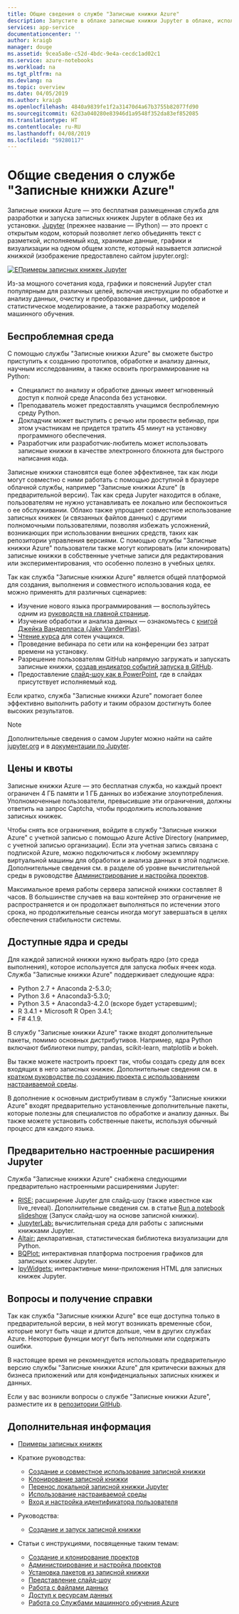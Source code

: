 ```yaml
---
title: Общие сведения о службе "Записные книжки Azure"
description: Запустите в облаке записные книжки Jupyter в облаке, используя бесплатную службу "Записные книжки Azure", не требующую настройки.
services: app-service
documentationcenter: ''
author: kraigb
manager: douge
ms.assetid: 9cea5a8e-c52d-4bdc-9e4a-cecdc1ad02c1
ms.service: azure-notebooks
ms.workload: na
ms.tgt_pltfrm: na
ms.devlang: na
ms.topic: overview
ms.date: 04/05/2019
ms.author: kraigb
ms.openlocfilehash: 4840a9839fe1f2a31470d4a67b3755b82077fd90
ms.sourcegitcommit: 62d3a040280e83946d1a9548f352da83ef852085
ms.translationtype: HT
ms.contentlocale: ru-RU
ms.lasthandoff: 04/08/2019
ms.locfileid: "59280117"
---
```

# <a name="overview-of-azure-notebooks"></a>Общие сведения о службе "Записные книжки Azure"

Записные книжки Azure — это бесплатная размещенная служба для разработки и запуска записных книжек Jupyter в облаке без их установки. [Jupyter](https://jupyter.org/) (прежнее название — IPython) — это проект с открытым кодом, который позволяет легко объединять текст с разметкой, исполняемый код, хранимые данные, графики и визуализации на одном общем холсте, который называется *записной книжкой* (изображение предоставлено сайтом jupyter.org):

[![EПримеры записных книжек Jupyter](https://jupyter.org/assets/jupyterpreview.png)](https://jupyter.org/assets/jupyterpreview.png#lightbox)

Из-за мощного сочетания кода, графики и пояснений Jupyter стал популярным для различных целей, включая инструкции по обработке и анализу данных, очистку и преобразование данных, цифровое и статистическое моделирование, а также разработку моделей машинного обучения.

## <a name="hassle-free-experience"></a>Беспроблемная среда

С помощью службы "Записные книжки Azure" вы сможете быстро приступить к созданию прототипов, обработке и анализу данных, научным исследованиям, а также освоить программирование на Python:

- Специалист по анализу и обработке данных имеет мгновенный доступ к полной среде Anaconda без установки.
- Преподаватель может предоставлять учащимся беспроблемную среду Python.
- Докладчик может выступить с речью или провести вебинар, при этом участникам не придется тратить 45 минут на установку программного обеспечения.
- Разработчик или разработчик-любитель может использовать записные книжки в качестве электронного блокнота для быстрого написания кода.

Записные книжки становятся еще более эффективнее, так как люди могут совместно с ними работать с помощью доступной в браузере облачной службы, например "Записные книжки Azure" (в предварительной версии). Так как среда Jupyter находится в облаке, пользователям не нужно устанавливать ее локально или беспокоиться о ее обслуживании. Облако также упрощает совместное использование записных книжек (и связанных файлов данных) с другими полномочными пользователями, позволяя избежать усложнений, возникающих при использовании внешних средств, таких как репозитории управления версиями. С помощью службы "Записные книжки Azure" пользователи также могут копировать (или клонировать) записные книжки в собственные учетные записи для редактирования или экспериментирования, что особенно полезно в учебных целях.

Так как служба "Записные книжки Azure" является общей платформой для создания, выполнения и совместного использования кода, ее можно применять для различных сценариев:

- Изучение нового языка программирования — воспользуйтесь одним из [руководств на главной странице](https://notebooks.azure.com/Microsoft/projects/samples/html/Introduction%20to%20Python.ipynb).
- Изучение обработки и анализа данных — ознакомьтесь с [книгой Джейка Вандерпласа (Jake VanderPlas)](https://notebooks.azure.com/jakevdp/projects/PythonDataScienceHandbook).
- [Чтение курса](https://notebooks.azure.com/garth-wells/projects/CUED-IA-Computing-Michaelmas) для сотен учащихся.
- Проведение вебинара по сети или на конференции без затрат времени на установку. 
- Разрешение пользователям GitHub напрямую загружать и запускать записные книжки, [создав индикатор событий запуска в GitHub](https://notebooks.azure.com/help/projects/sharing/create-a-github-badge).
- Предоставление [слайд-шоу как в PowerPoint](https://notebooks.azure.com/help/jupyter-notebooks/slides), где в слайдах присутствует исполняемый код.

Если кратко, служба "Записные книжки Azure" помогает более эффективно выполнить работу и таким образом достигнуть более высоких результатов.

> [!Note]
> Дополнительные сведения о самом Jupyter можно найти на сайте [jupyter.org](https://jupyter.org/) и в [документации по Jupyter](https://jupyter-notebook.readthedocs.io/en/latest/).

## <a name="pricing-and-quotas"></a>Цены и квоты

Записные книжки Azure — это бесплатная служба, но каждый проект ограничен 4 ГБ памяти и 1 ГБ данных во избежание злоупотребления. Уполномоченные пользователи, превысившие эти ограничения, должны ответить на запрос Captcha, чтобы продолжить использование записных книжек.

Чтобы снять все ограничения, войдите в службу "Записные книжки Azure" с учетной записью с помощью Azure Active Directory (например, с учетной записью организации). Если эта учетная запись связана с подпиской Azure, можно подключиться к любому экземпляру виртуальной машины для обработки и анализа данных в этой подписке. Дополнительные сведения см. в разделе об уровне вычислительной среды в руководстве [Администрирование и настройка проектов](configure-manage-azure-notebooks-projects.md#compute-tier).

Максимальное время работы сервера записной книжки составляет 8 часов. В большинстве случаев на ваш контейнер это ограничение не распространяется и он продолжает выполняться по истечении этого срока, но продолжительные сеансы иногда могут завершаться в целях обеспечения стабильности системы.

## <a name="available-kernels-and-environments"></a>Доступные ядра и среды

Для каждой записной книжки нужно выбрать ядро (это среда выполнения), которое используется для запуска любых ячеек кода. Служба "Записные книжки Azure" поддерживает следующие ядра:

- Python 2.7 + Anaconda 2-5.3.0;
- Python 3.6 + Anaconda3-5.3.0;
- Python 3.5 + Anaconda3-4.2.0 (вскоре будет устаревшим);
- R 3.4.1 + Microsoft R Open 3.4.1;
- F# 4.1.9.

В службу "Записные книжки Azure" также входят дополнительные пакеты, помимо основных дистрибутивов. Например, ядра Python включают библиотеки numpy, pandas, scikit-learn, matplotlib и bokeh.

Вы также можете настроить проект так, чтобы создать среду для всех входящих в него записных книжек. Дополнительные сведения см. в [кратком руководстве по созданию проекта с использованием настраиваемой среды](quickstart-create-jupyter-notebook-project-environment.md).

В дополнение к основным дистрибутивам в службу "Записные книжки Azure" входят предварительно установленные дополнительные пакеты, которые полезны для специалистов по обработке и анализу данных. Вы также можете установить собственные пакеты, используя обычный процесс для каждого языка.

## <a name="pre-configured-jupyter-extensions"></a>Предварительно настроенные расширения Jupyter

Служба "Записные книжки Azure" снабжена следующими предварительно настроенными расширениями Jupyter:

- [RISE:](https://github.com/damianavila/RISE) расширение Jupyter для слайд-шоу (также известное как live_reveal). Дополнительные сведения см. в статье [Run a notebook slideshow](present-jupyter-notebooks-slideshow.md) (Запуск слайд-шоу на основе записной книжки).
- [JupyterLab:](https://github.com/jupyterlab/jupyterlab) вычислительная среда для работы с записными книжками Jupyter.
- [Altair:](https://github.com/ellisonbg/altair) декларативная, статистическая библиотека визуализации для Python.
- [BQPlot:](https://github.com/bloomberg/bqplot) интерактивная платформа построения графиков для записных книжек Jupyter.
- [IpyWidgets:](https://github.com/jupyter-widgets/ipywidgets) интерактивные мини-приложения HTML для записных книжек Jupyter.

## <a name="issues-and-getting-help"></a>Вопросы и получение справки

Так как служба "Записные книжки Azure" все еще доступна только в предварительной версии, в ней могут возникать временные сбои, которые могут быть чаще и длится дольше, чем в других службах Azure. Некоторые функции могут быть неполными или содержать ошибки.

В настоящее время не рекомендуется использовать предварительную версию службы "Записные книжки Azure" для критически важных для бизнеса приложений или для конфиденциальных записных книжек и данных.

Если у вас возникли вопросы о службе "Записные книжки Azure", разместите их в [репозитории GitHub](https://github.com/Microsoft/AzureNotebooks/issues).

## <a name="next-steps"></a>Дополнительная информация  

- [Примеры записных книжек](azure-notebooks-samples.md)

- Краткие руководства:

  - [Создание и совместное использование записной книжки](quickstart-create-share-jupyter-notebook.md)
  - [Клонирование записной книжки](quickstart-clone-jupyter-notebook.md)
  - [Перенос локальной записной книжки Jupyter](quickstart-migrate-local-jupyter-notebook.md)
  - [Использование настраиваемой среды](quickstart-create-jupyter-notebook-project-environment.md)
  - [Вход и настройка идентификатора пользователя](quickstart-sign-in-azure-notebooks.md)

- Руководства:

  - [Создание и запуск записной книжки](tutorial-create-run-jupyter-notebook.md  )

- Статьи с инструкциями, посвященные таким темам:
  
  - [Создание и клонирование проектов](create-clone-jupyter-notebooks.md)
  - [Администрирование и настройка проектов](configure-manage-azure-notebooks-projects.md)
  - [Установка пакетов из записной книжки](install-packages-jupyter-notebook.md)
  - [Представление слайд-шоу](present-jupyter-notebooks-slideshow.md)
  - [Работа с файлами данных](work-with-project-data-files.md)
  - [Доступ к ресурсам данных](access-data-resources-jupyter-notebooks.md)
  - [Работа со Службами машинного обучения Azure](use-machine-learning-services-jupyter-notebooks.md)

